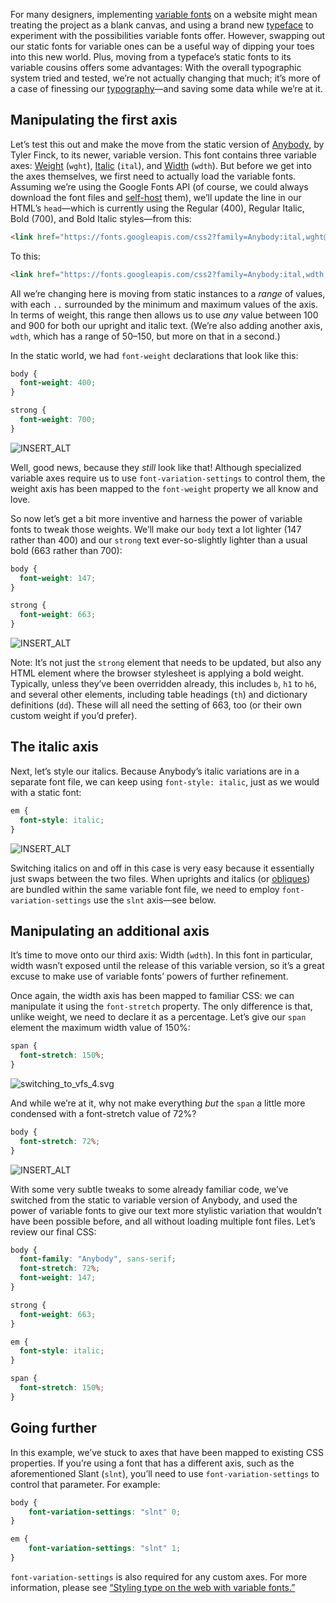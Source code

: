 For many designers, implementing [variable fonts](/glossary/variable_fonts) on a website might mean treating the project as a blank canvas, and using a brand new [typeface](/glossary/typeface) to experiment with the possibilities variable fonts offer. However, swapping out our static fonts for variable ones can be a useful way of dipping your toes into this new world. Plus, moving from a typeface’s static fonts to its variable cousins offers some advantages: With the overall typographic system tried and tested, we’re not actually changing that much; it’s more of a case of finessing our [typography](/glossary/typography)—and saving some data while we’re at it.

## Manipulating the first axis

Let’s test this out and make the move from the static version of [Anybody](https://fonts.google.com/specimen/Anybody/), by Tyler Finck, to its newer, variable version. This font contains three variable axes: [Weight](/glossary/weight_axis) (`wght`), [Italic](/glossary/italic_axis) (`ital`), and [Width](/glossary/width_axis) (`wdth`). But before we get into the axes themselves, we first need to actually load the variable fonts. Assuming we’re using the Google Fonts API (of course, we could always download the font files and [self-host](https://fonts.google.com/knowledge/using_type/self_hosting_web_fonts) them), we’ll update the line in our HTML’s `head`—which is currently using the Regular (400), Regular Italic, Bold (700), and Bold Italic styles—from this:

```html
<link href="https://fonts.googleapis.com/css2?family=Anybody:ital,wght@0,400;0,700;1,400;1,700&display=swap" rel="stylesheet">
```

To this:

```html
<link href="https://fonts.googleapis.com/css2?family=Anybody:ital,wdth,wght@0,50..150,100..900;1,50..150,100..900&display=swap" rel="stylesheet">
```

All we’re changing here is moving from static instances to a *range* of values, with each `..` surrounded by the minimum and maximum values of the axis. In terms of weight, this range then allows us to use *any* value between 100 and 900 for both our upright and italic text. (We’re also adding another axis, `wdth`, which has a range of 50–150, but more on that in a second.)

In the static world, we had `font-weight` declarations that look like this:

```css
body {
  font-weight: 400;
}

strong {
  font-weight: 700;
}
```

![INSERT_ALT](images/switching_to_vfs_1.svg)

Well, good news, because they *still* look like that! Although specialized variable axes require us to use `font-variation-settings` to control them, the weight axis has been mapped to the `font-weight` property we all know and love.

So now let’s get a bit more inventive and harness the power of variable fonts to tweak those weights. We’ll make our `body` text a lot lighter (147 rather than 400) and our `strong` text ever-so-slightly lighter than a usual bold (663 rather than 700):

```css
body {
  font-weight: 147;
}

strong {
  font-weight: 663;
}
```

![INSERT_ALT](images/switching_to_vfs_2.svg)

Note: It’s not just the `strong` element that needs to be updated, but also any HTML element where the browser stylesheet is applying a bold weight. Typically, unless they’ve been overridden already, this includes `b`, `h1` to `h6`, and several other elements, including table headings (`th`) and dictionary definitions (`dd`). These will all need the setting of 663, too (or their own custom weight if you’d prefer).

## The italic axis

Next, let’s style our italics. Because Anybody’s italic variations are in a separate font file, we can keep using `font-style: italic`, just as we would with a static font:

```css
em {
  font-style: italic;
}
```

![INSERT_ALT](images/switching_to_vfs_3.svg)

Switching italics on and off in this case is very easy because it essentially just swaps between the two files. When uprights and italics (or [obliques](/glossary/oblique)) are bundled within the same variable font file, we need to employ `font-variation-settings` use the `slnt` axis—see below.

## Manipulating an additional axis

It’s time to move onto our third axis: Width (`wdth`). In this font in particular, width wasn’t exposed until the release of this variable version, so it’s a great excuse to make use of variable fonts’ powers of further refinement. 

Once again, the width axis has been mapped to familiar CSS: we can manipulate it using the `font-stretch` property. The only difference is that, unlike weight, we need to declare it as a percentage. Let’s give our `span` element the maximum width value of 150%:

```css
span {
  font-stretch: 150%;
}
```

![switching_to_vfs_4.svg](images/switching_to_vfs_4.svg)

And while we’re at it, why not make everything *but* the `span` a little more condensed with a font-stretch value of 72%? 

```css
body {
  font-stretch: 72%;
}
```

![INSERT_ALT](images/thumbnail.svg)

With some very subtle tweaks to some already familiar code, we’ve switched from the static to variable version of Anybody, and used the power of variable fonts to give our text more stylistic variation that wouldn’t have been possible before, and all without loading multiple font files. Let’s review our final CSS:

```css
body {
  font-family: "Anybody", sans-serif;
  font-stretch: 72%;
  font-weight: 147;
}

strong {
  font-weight: 663;
}

em {
  font-style: italic;
}

span {
  font-stretch: 150%;
}
```

## Going further

In this example, we’ve stuck to axes that have been mapped to existing CSS properties. If you’re using a font that has a different axis, such as the aforementioned Slant (`slnt`), you’ll need to use `font-variation-settings` to control that parameter. For example:

```css
body {
	font-variation-settings: "slnt" 0;
}

em {
	font-variation-settings: "slnt" 1;
}
```

`font-variation-settings` is also required for any custom axes. For more information, please see [“Styling type on the web with variable fonts.”](/lesson/styling_type_on_the_web_with_variable_fonts)